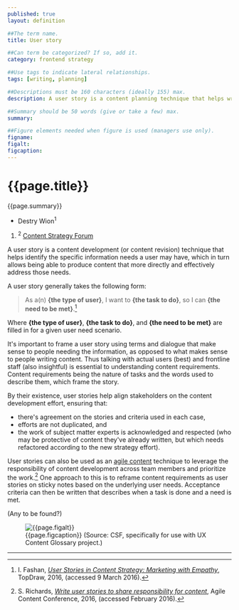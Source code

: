 ```yaml
---
published: true
layout: definition

##The term name.
title: User story

##Can term be categorized? If so, add it. 
category: frontend strategy 

##Use tags to indicate lateral relationships.
tags: [writing, planning]

##Descriptions must be 160 characters (ideally 155) max. 
description: A user story is a content planning technique that helps writers produce copy in relation to user needs.

##Summary should be 50 words (give or take a few) max.
summary: 

##Figure elements needed when figure is used (managers use only).
figname: 
figalt:
figcaption:
---
```



# {{page.title}}

<p class="summary">{{page.summary}}</p>

<section class="contributors">
	<ul class="authors nomark">
		<li>Destry Wion<sup id="#affil-1">1</sup></li>
	</ul>
	<ol class="affiliations nomark">
		<li id="affil-1"><sup>2</sup> <a href="https://csf.community">Content Strategy Forum</a></li>
	</ol>
</section>

<!-- PRIMARY PARAGRAPH(S) OF DEFINITION -->

A user story is a content development (or content revision) technique that helps identify the specific information needs a user may have, which in turn allows being able to produce content that more directly and effectively address those needs. 

A user story generally takes the following form: 

> As a(n) __{the type of user}__, I want to __{the task to do}__, so I can __{the need to be met}__.[^1]

Where __{the type of user}__, __{the task to do}__, and __{the need to be met}__ are filled in for a given user need scenario.

It's important  to frame a user story using terms and dialogue that make sense to people needing the information, as opposed to what makes sense to people writing content. Thus talking with actual users (best) and frontline staff (also insightful) is essential to understanding content requirements. Content requirements being the nature of tasks and the words used to describe them, which frame the story.

By their existence, user stories help align stakeholders on the content development effort, ensuring that:

* there's agreement on the stories and criteria used in each case, 
* efforts are not duplicated, and
* the work of subject matter experts is acknowledged and respected (who may be protective of content they've already written, but which needs refactored according to the new strategy effort).

User stories can also be used as an [agile content](agile-content.md) technique to leverage the responsibility of content development across team members and prioritize the work.[^2] One approach to this is to reframe content requirements as user stories on sticky notes based on the underlying user needs. Acceptance criteria can then be written that describes when a task is done and a need is met.

<!-- EXAMPLE PARAGRAPH(S) -->

(Any to be found?)


<!-- FIGURE -->
<figure>
	<img alt="{{page.figalt}}" src="https://content-strategy-forum.github.io/csf-glossary/assets/images/{{page.figname}}.png">
	<figcaption>
		{{page.figcaption}} (Source: CSF, specifically for use with UX Content Glossary project.)
	</figcaption>
</figure>

<!-- FOOTNOTE REFERENCES -->
<hr class="footnotes">

[^1]: I. Fashan, _[User Stories in Content Strategy: Marketing with Empathy](https://www.topdraw.com/blog/user-stories-in-content-strategy-marketing-with-empathy/)_, TopDraw, 2016, (accessed 9 March 2016).

[^2]: S. Richards, _[Write user stories to share responsibility for content](https://2016.agilecontentconf.com/richards)_, Agile Content Conference, 2016, (accessed February 2016). 
